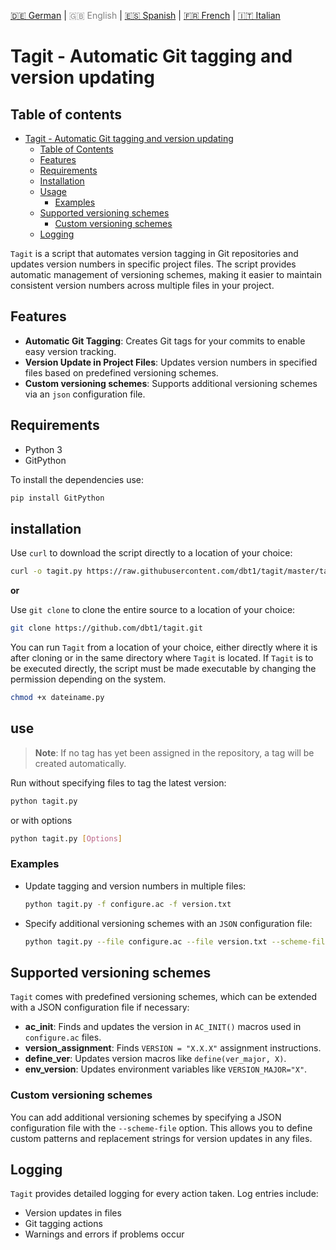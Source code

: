 <!-- LANGUAGE_LINKS_START -->
[🇩🇪 German](README_de.md) | <span style="color: grey;">🇬🇧 English</span> | [🇪🇸 Spanish](README_es.md) | [🇫🇷 French](README_fr.md) | [🇮🇹 Italian](README_it.md)
<!-- LANGUAGE_LINKS_END -->

# Tagit - Automatic Git tagging and version updating

## Table of contents

- [Tagit - Automatic Git tagging and version updating](#tagit---automatic-git-tagging-and-version-updating)
  - [Table of Contents](#table-of-contents)
  - [Features](#features)
  - [Requirements](#requirements)
  - [Installation](#installation)
  - [Usage](#use)
    - [Examples](#examples)
  - [Supported versioning schemes](#supported-versioning-schemes)
    - [Custom versioning schemes](#custom-versioning-schemes)
  - [Logging](#logging)

`Tagit` is a script that automates version tagging in Git repositories and updates version numbers in specific project files. The script provides automatic management of versioning schemes, making it easier to maintain consistent version numbers across multiple files in your project.

## Features

- **Automatic Git Tagging**: Creates Git tags for your commits to enable easy version tracking.
- **Version Update in Project Files**: Updates version numbers in specified files based on predefined versioning schemes.
- **Custom versioning schemes**: Supports additional versioning schemes via an `json` ​​configuration file.

## Requirements

- Python 3
- GitPython

To install the dependencies use:

```sh
pip install GitPython
```
## installation

Use `curl` to download the script directly to a location of your choice:

```bash
curl -o tagit.py https://raw.githubusercontent.com/dbt1/tagit/master/tagit.py
```

**or**

Use `git clone` to clone the entire source to a location of your choice:

```bash
git clone https://github.com/dbt1/tagit.git
```

You can run `Tagit` from a location of your choice, either directly where it is after cloning or in the same directory where `Tagit` is located. If `Tagit` is to be executed directly, the script must be made executable by changing the permission depending on the system.

```bash
chmod +x dateiname.py
```

## use

> **Note**: If no tag has yet been assigned in the repository, a tag will be created automatically.

Run without specifying files to tag the latest version:
  ```sh
  python tagit.py
  ```

or with options

  ```sh
  python tagit.py [Options]
  ```

### Examples

- Update tagging and version numbers in multiple files:
  ```sh
  python tagit.py -f configure.ac -f version.txt
  ```
- Specify additional versioning schemes with an `JSON` configuration file:
  ```sh
  python tagit.py --file configure.ac --file version.txt --scheme-file custom_schemes.json
  ```

## Supported versioning schemes

`Tagit` comes with predefined versioning schemes, which can be extended with a JSON configuration file if necessary:

- **ac_init**: Finds and updates the version in `AC_INIT()` macros used in `configure.ac` files.
- **version_assignment**: Finds `VERSION = "X.X.X"` assignment instructions.
- **define_ver**: Updates version macros like `define(ver_major, X)`.
- **env_version**: Updates environment variables like `VERSION_MAJOR="X"`.

### Custom versioning schemes

You can add additional versioning schemes by specifying a JSON configuration file with the `--scheme-file` option. This allows you to define custom patterns and replacement strings for version updates in any files.

## Logging

`Tagit` provides detailed logging for every action taken. Log entries include:

- Version updates in files
- Git tagging actions
- Warnings and errors if problems occur
